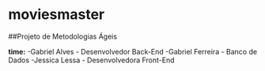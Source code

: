 # moviesmaster
##Projeto de Metodologias Ágeis

**time:**
-Gabriel Alves - Desenvolvedor Back-End
-Gabriel Ferreira - Banco de Dados
-Jessica Lessa - Desenvolvedora Front-End

